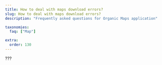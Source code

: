 ```yaml
---
title: How to deal with maps download errors?
slug: How to deal with maps download errors?
description: "Frequently asked questions for Organic Maps application"

taxonomies:
  faq: ["Map"]

extra:
  order: 130
---
```


???
